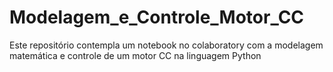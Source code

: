 # Modelagem_e_Controle_Motor_CC
Este repositório contempla um notebook no colaboratory com a modelagem matemática e controle de um motor CC na linguagem Python
